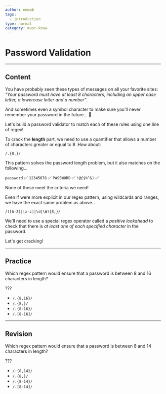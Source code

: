 ```yaml
---
author: emmab
tags:
  - introduction
type: normal
category: must-know
---
```


# Password Validation


---

## Content

You have probably seen these types of messages on all your favorite sites: *“Your password must have at least 8 characters, including an upper case letter, a lowercase letter and a number”*. 

And sometimes even a symbol character to make sure you'll never remember your password in the future... 🤔

Let's build a password validator to match each of these rules using one line of regex!

To crack the **length** part, we need to use a quantifier that allows a number of characters greater or equal to 8. How about:

```plain-text
/.{8,}/
```

This pattern solves the password length problem, but it also matches on the following...

`password` ✅
`12345678` ✅
`PASSWORD` ✅
`!@£$%^&)` ✅

None of these meet the criteria we need!

Even if were more explicit in our regex pattern, using wildcards and ranges, we have the exact same problem as above...

```plain-text
/([A-Z]|[a-z]|\d|\W){8,}/
```

We'll need to use a special regex operator called a *positive lookahead* to check that there is *at least one of each specified character* in the password. 

Let's get cracking!


---

## Practice

Which regex pattern would ensure that a password is between 8 and 16 characters in length?

???

- `/.{8,16}/`
- `/.{8,}/`
- `/.{8-16}/`
- `/.[8-16]/`


---

## Revision

Which regex pattern would ensure that a password is between 8 and 14 characters in length?

???

- `/.{8,14}/`
- `/.{8,}/`
- `/.{8-14}/`
- `/.[8-14]/`
